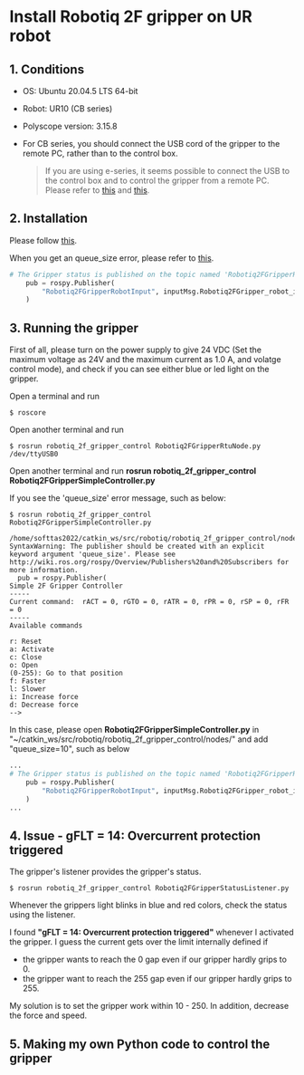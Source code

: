 # Install Robotiq 2F gripper on UR robot

## 1. Conditions
- OS: Ubuntu 20.04.5 LTS 64-bit
- Robot: UR10 (CB series)
- Polyscope version: 3.15.8
- For CB series, you should connect the USB cord of the gripper to the remote PC, rather than to the control box.

    > If you are using e-series, it seems possible to connect the USB to the control box and to control the gripper from a remote PC. Please refer to [this](https://answers.ros.org/question/399617/how-to-control-a-robotiq-2f-85-in-ros-via-the-ur-tool-io/) and [this](https://github.com/UniversalRobots/Universal_Robots_ToolComm_Forwarder_URCap).

## 2. Installation
Please follow [this](http://wiki.ros.org/robotiq/Tutorials/Control%20of%20a%202-Finger%20Gripper%20using%20the%20Modbus%20RTU%20protocol%20%28ros%20kinetic%20and%20newer%20releases%29).

When you get an queue_size error, please refer to [this](http://wiki.ros.org/rospy/Overview/Publishers%20and%20Subscribers).

```Python
# The Gripper status is published on the topic named 'Robotiq2FGripperRobotInput'
    pub = rospy.Publisher(
        "Robotiq2FGripperRobotInput", inputMsg.Robotiq2FGripper_robot_input, queue_size=10
    )
```

## 3. Running the gripper
First of all, please turn on the power supply to give 24 VDC (Set the maximum voltage as 24V and the maximum current as 1.0 A, and volatge control mode), and check if you can see either blue or led light on the gripper.

Open a terminal and run
```console
$ roscore
```

Open another terminal and run
```console
$ rosrun robotiq_2f_gripper_control Robotiq2FGripperRtuNode.py /dev/ttyUSB0
```

Open another terminal and run **rosrun robotiq_2f_gripper_control Robotiq2FGripperSimpleController.py**

If you see the 'queue_size' error message, such as below:
```console
$ rosrun robotiq_2f_gripper_control Robotiq2FGripperSimpleController.py

/home/softtas2022/catkin_ws/src/robotiq/robotiq_2f_gripper_control/nodes/Robotiq2FGripperSimpleController.py:135: SyntaxWarning: The publisher should be created with an explicit keyword argument 'queue_size'. Please see http://wiki.ros.org/rospy/Overview/Publishers%20and%20Subscribers for more information.
  pub = rospy.Publisher(
Simple 2F Gripper Controller
-----
Current command:  rACT = 0, rGTO = 0, rATR = 0, rPR = 0, rSP = 0, rFR = 0
-----
Available commands

r: Reset
a: Activate
c: Close
o: Open
(0-255): Go to that position
f: Faster
l: Slower
i: Increase force
d: Decrease force
-->
```
In this case, please open **Robotiq2FGripperSimpleController.py** in "~/catkin_ws/src/robotiq/robotiq_2f_gripper_control/nodes/" and add "queue_size=10", such as below

```Python
...
# The Gripper status is published on the topic named 'Robotiq2FGripperRobotInput'
    pub = rospy.Publisher(
        "Robotiq2FGripperRobotInput", inputMsg.Robotiq2FGripper_robot_input, queue_size=10
    )
...
```

## 4. Issue - gFLT = 14: Overcurrent protection triggered

The gripper's listener provides the gripper's status.

```console
$ rosrun robotiq_2f_gripper_control Robotiq2FGripperStatusListener.py
```

Whenever the grippers light blinks in blue and red colors, check the status using the listener.

I found **"gFLT = 14: Overcurrent protection triggered"** whenever I activated the gripper.
I guess the current gets over the limit internally defined if

- the gripper wants to reach the 0 gap even if our gripper hardly grips to 0.
- the gripper want to reach the 255 gap even if our gripper hardly grips to 255.

My solution is to set the gripper work within 10 - 250. In addition, decrease the force and speed.

## 5. Making my own Python code to control the gripper